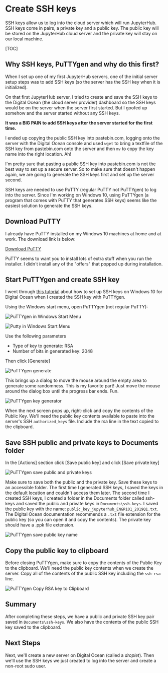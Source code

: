 # Create SSH keys

SSH keys allow us to log into the cloud server which will run JupyterHub. SSH keys come in pairs, a private key and a public key. The public key will be stored on the JupyterHub cloud server and the private key will stay on our local machine. 

[TOC]

## Why SSH keys, PuTTYgen and why do this first?

When I set up one of my first JupyterHub servers, one of the initial server setup steps was to add SSH keys (so the server has the SSH key when it is initialized). 

On that first JupyterHub server, I tried to create and save the SSH keys to the Digital Ocean (the cloud server provider) dashboard so the SSH keys would be on the server when the server first started. But I goofed up somehow and the server started without any SSH keys. 

**It was a BIG PAIN to add SSH keys after the server started for the first time.** 

I ended up copying the public SSH key into pastebin.com, logging onto the server with the Digital Ocean console and used ```wget``` to bring a textfile of the SSH key from pastebin.com onto the server and then ```mv``` to copy the key name into the right location. Ah!

I'm pretty sure that pasting a public SSH key into pastebin.com is not the best way to set up a secure server. So to make sure that doesn't happen again, we are going to generate the SSH keys first and set up the server second. 

SSH keys are needed to use PuTTY (regular PuTTY not PuTTYgen) to log into the server. Since I'm working on Windows 10, using PuTTYgen (a program that comes with PuTTY that generates SSH keys) seems like the easiest solution to generate the SSH keys. 

## Download PuTTY

I already have PuTTY installed on my Windows 10 machines at home and at work. The download link is below:

[Download PuTTY](https://www.putty.org/)

PuTTY seems to want you to install lots of extra stuff when you run the installer. I didn't install any of the "offers" that popped up during installation.


## Start PuTTYgen and create SSH key

I went through [this tutorial](https://www.digitalocean.com/community/tutorials/how-to-use-ssh-keys-with-putty-on-digitalocean-droplets-windows-users) about how to set up SSH keys on Windows 10 for Digital Ocean when I created the SSH key with PuTTYgen.

Using the Windows start menu, open PuTTYgen (not regular PuTTY):

![PuTTYgen in Windows Start Menu](images/puttygen_in_start_menu.png)

![Putty in Windows Start Menu](images/puttygen_key_generator.png)

Use the following parameters

 * Type of key to generate: RSA
 * Number of bits in generated key: 2048

Then click [Generate]

![PuTTYgen generate](images/puttygen_generate.png)

This brings up a dialog to move the mouse around the empty area to generate some randomness. This is my favorite part! Just move the mouse around the dialog box until the progress bar ends. Fun.

![PuTTYgen key generator](images/puttygen_key_generator.png)

When the next screen pops up, right-click and copy the contents of the Public Key. We'll need the public key contents available to paste into the server's SSH ```authorized_keys``` file. Include the rsa line in the text copied to the clipboard.

## Save SSH public and private keys to Documents folder

In the [Actions] section click [Save public key] and click [Save private key]

![PuTTYgen save public and private keys](images/puttygen_save_public_private_key.png)

Make sure to save both the public and the private key. Save these keys to an accessible folder. The first time I generated SSH keys, I saved the keys in the default location and couldn't access them later. The second time I created SSH keys, I created a folder in the Documents folder called ssh-keys and saved the public and private keys in ```Documents\ssh-keys```. I saved the public key with the name: ```public_key_jupyterhub_ENGR101_2019Q1.txt```. The Digital Ocean documentation recommends a ```.txt``` file extension for the public key (so you can open it and copy the contents). The private key should have a .ppk file extension.

![PuTTYgen save public key name](images/puttygen_public_key_save_name.png)

## Copy the public key to clipboard

Before closing PuTTYgen, make sure to copy the contents of the Public Key to the clipboard. We'll need the public key contents when we create the server. Copy all of the contents of the public SSH key including the ```ssh-rsa``` line. 

![PuTTYgen Copy RSA key to Clipboard](images/puttygen_copy_to_clipboard.png)

## Summary

After completing these steps, we have a public and private SSH key pair saved in ```Documents\ssh-keys```. We also have the contents of the public SSH key saved to the clipboard.

## Next Steps

Next, we'll create a new server on Digital Ocean (called a _droplet_). Then we'll use the SSH keys we just created to log into the server and create a non-root sudo user.

<br>